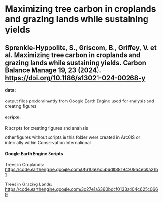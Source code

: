 # Maximizing tree carbon in croplands and grazing lands while sustaining yields
## Sprenkle-Hyppolite, S., Griscom, B., Griffey, V. et al. Maximizing tree carbon in croplands and grazing lands while sustaining yields. Carbon Balance Manage 19, 23 (2024). https://doi.org/10.1186/s13021-024-00268-y

#### data: 
output files predominantly from Google Earth Engine used for analysis and creating figures
#### scripts: 
R scripts for creating figures and analysis

other figures without scripts in this folder were created in ArcGIS or internally within Conservation International



#### Google Earth Engine Scripts
Trees in Croplands: https://code.earthengine.google.com/0f610a6ac5b6d088194209a4eb0a21b1

Trees in Grazing Lands: https://code.earthengine.google.com/3c27e1a6360bdcf0133ad04c625c0669

